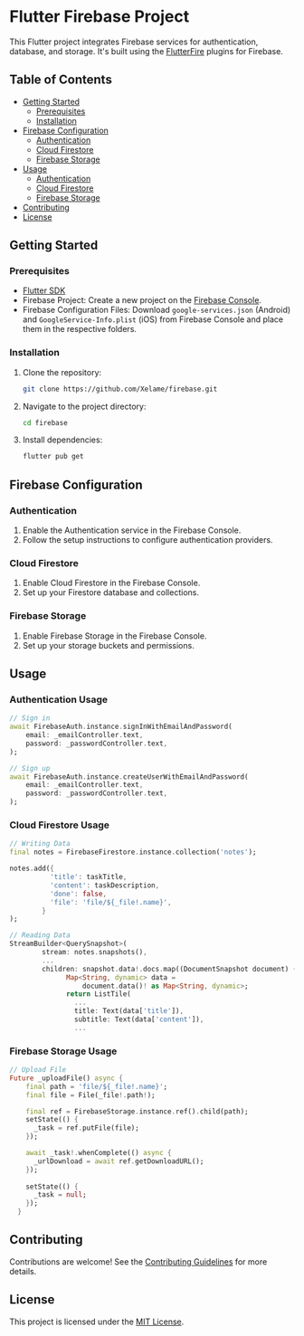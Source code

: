 # Flutter Firebase Project

This Flutter project integrates Firebase services for authentication, database, and storage. It's built using the [FlutterFire](https://github.com/FirebaseExtended/flutterfire) plugins for Firebase.

## Table of Contents

- [Getting Started](#getting-started)
  - [Prerequisites](#prerequisites)
  - [Installation](#installation)
- [Firebase Configuration](#firebase-configuration)
  - [Authentication](#authentication)
  - [Cloud Firestore](#cloud-firestore)
  - [Firebase Storage](#firebase-storage)
- [Usage](#usage)
  - [Authentication](#authentication-usage)
  - [Cloud Firestore](#cloud-firestore-usage)
  - [Firebase Storage](#firebase-storage-usage)
- [Contributing](#contributing)
- [License](#license)

## Getting Started

### Prerequisites

- [Flutter SDK](https://flutter.dev/docs/get-started/install)
- Firebase Project: Create a new project on the [Firebase Console](https://console.firebase.google.com/).
- Firebase Configuration Files: Download `google-services.json` (Android) and `GoogleService-Info.plist` (iOS) from Firebase Console and place them in the respective folders.

### Installation

1. Clone the repository:

   ```bash
   git clone https://github.com/Xelame/firebase.git
   ```

2. Navigate to the project directory:

   ```bash
   cd firebase
   ```

3. Install dependencies:

   ```bash
   flutter pub get
   ```

## Firebase Configuration

### Authentication

1. Enable the Authentication service in the Firebase Console.
2. Follow the setup instructions to configure authentication providers.

### Cloud Firestore

1. Enable Cloud Firestore in the Firebase Console.
2. Set up your Firestore database and collections.

### Firebase Storage

1. Enable Firebase Storage in the Firebase Console.
2. Set up your storage buckets and permissions.

## Usage

### Authentication Usage

```dart
// Sign in 
await FirebaseAuth.instance.signInWithEmailAndPassword(
    email: _emailController.text,
    password: _passwordController.text,
);

// Sign up
await FirebaseAuth.instance.createUserWithEmailAndPassword(
    email: _emailController.text,
    password: _passwordController.text,
);

```

### Cloud Firestore Usage

```dart
// Writing Data
final notes = FirebaseFirestore.instance.collection('notes');

notes.add({
          'title': taskTitle,
          'content': taskDescription,
          'done': false,
          'file': 'file/${_file!.name}',
        }
);

// Reading Data
StreamBuilder<QuerySnapshot>(
        stream: notes.snapshots(),
        ...
        children: snapshot.data!.docs.map((DocumentSnapshot document) {
              Map<String, dynamic> data =
                  document.data()! as Map<String, dynamic>;
              return ListTile(
                ...
                title: Text(data['title']),
                subtitle: Text(data['content']),
                ...
```

### Firebase Storage Usage

```dart
// Upload File
Future _uploadFile() async {
    final path = 'file/${_file!.name}';
    final file = File(_file!.path!);

    final ref = FirebaseStorage.instance.ref().child(path);
    setState(() {
      _task = ref.putFile(file);
    });

    await _task!.whenComplete(() async {
      _urlDownload = await ref.getDownloadURL();
    });
    
    setState(() {
      _task = null;
    });
  }
```

## Contributing

Contributions are welcome! See the [Contributing Guidelines](CONTRIBUTING.md) for more details.

## License

This project is licensed under the [MIT License](LICENSE).
